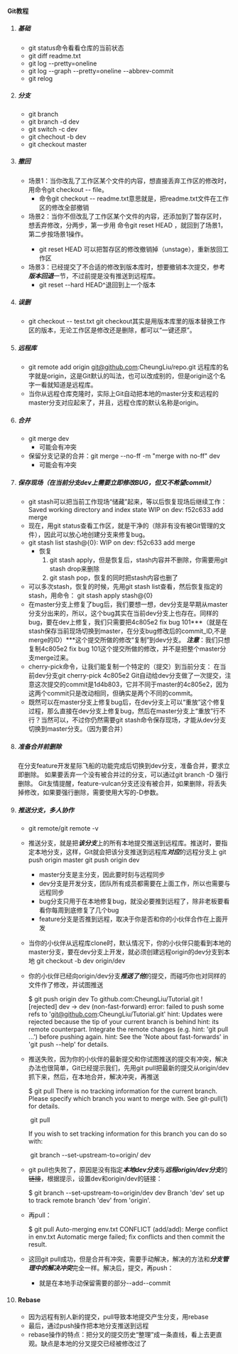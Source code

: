#### Git教程

1. ##### 基础

   + git status命令看看仓库的当前状态
   + git diff readme.txt 
   + git log --pretty=oneline
   + git log --graph --pretty=oneline --abbrev-commit
   + git relog

2. ##### 分支

   + git branch
   + git branch -d dev
   + git switch -c dev
   + git chechout -b dev
   + git checkout master

3. ##### 撤回

   + 场景1：当你改乱了工作区某个文件的内容，想直接丢弃工作区的修改时，用命令git checkout -- file。
     * 命令git checkout -- readme.txt意思就是，把readme.txt文件在工作区的修改全部撤销
   + 场景2：当你不但改乱了工作区某个文件的内容，还添加到了暂存区时，想丢弃修改，分两步，第一步用      命令git reset HEAD <file>，就回到了场景1，第二步按场景1操作。
     + git reset HEAD <file>可以把暂存区的修改撤销掉（unstage），重新放回工作区
   + 场景3：已经提交了不合适的修改到版本库时，想要撤销本次提交，参考***版本回退***一节，不过前提是没有推送到远程库。
     + git reset --hard HEAD^退回到上一个版本

4. ##### 误删

   + git checkout -- test.txt
     git checkout其实是用版本库里的版本替换工作区的版本，无论工作区是修改还是删除，都可以“一键还原”。

5. ##### 远程库

   + git remote add origin git@github.com:CheungLiu/repo.git
     远程库的名字就是origin，这是Git默认的叫法，也可以改成别的，但是origin这个名字一看就知道是远程库。
   + 当你从远程仓库克隆时，实际上Git自动把本地的master分支和远程的master分支对应起来了，并且，远程仓库的默认名称是origin。

6. ##### 合并

   + git merge dev
     + 可能会有冲突
   + 保留分支记录的合并：git merge --no-ff -m "merge with no-ff" dev
     + 可能会有冲突

7. ##### 保存现场（在当前分支dev上需要立即修改BUG，但又不希望commit）

   + git stash可以把当前工作现场“储藏”起来，等以后恢复现场后继续工作：
     Saved working directory and index state WIP on dev: f52c633 add merge
   + 现在，用git status查看工作区，就是干净的（除非有没有被Git管理的文件），因此可以放心地创建分支来修复bug。
   + git stash list
     stash@{0}: WIP on dev: f52c633 add merge
     + 恢复
       1. git stash apply，但是恢复后，stash内容并不删除，你需要用git stash drop来删除
       2. git stash pop，恢复的同时把stash内容也删了
   + 可以多次stash，恢复的时候，先用git stash list查看，然后恢复指定的stash，用命令：
     git stash apply stash@{0}
   + 在master分支上修复了bug后，我们要想一想，dev分支是早期从master分支分出来的，所以，这个bug其实在当前dev分支上也存在。同样的bug，要在dev上修复，我们只需要把4c805e2 fix bug 101***（就是在stash保存当前现场切换到master，在分支bug修改后的commit_ID,不是merge的ID）***这个提交所做的修改“复制”到dev分支。
     ***注意***：我们只想复制4c805e2 fix bug 101这个提交所做的修改，并不是把整个master分支merge过来。
   + cherry-pick命令，让我们能复制一个特定的（提交）到当前分支：
     在当前dev分支git cherry-pick 4c805e2
     Git自动给dev分支做了一次提交，注意这次提交的commit是1d4b803，它并不同于master的4c805e2，因为这两个commit只是改动相同，但确实是两个不同的commit。
   + 既然可以在master分支上修复bug后，在dev分支上可以“重放”这个修复过程，那么直接在dev分支上修复bug，然后在master分支上“重放”行不行？当然可以，不过你仍然需要git stash命令保存现场，才能从dev分支切换到master分支。（因为要合并）

8. ##### 准备合并前删除

   在分支feature开发星际飞船的功能完成后切换到dev分支，准备合并，要求立即删除。
   如果要丢弃一个没有被合并过的分支，可以通过git branch -D <name>强行删除。
   Git友情提醒，feature-vulcan分支还没有被合并，如果删除，将丢失掉修改，如果要强行删除，需要使用大写的-D参数。

9. ##### 推送分支，多人协作

   - git remote/git remote -v

   - 推送分支，就是把***该分支***上的所有本地提交推送到远程库。推送时，要指定本地分支，这样，Git就会把该分支推送到远程库***对应***的远程分支上
     git push origin master
     git push origin dev

     + master分支是主分支，因此要时刻与远程同步
     + dev分支是开发分支，团队所有成员都需要在上面工作，所以也需要与远程同步
     + bug分支只用于在本地修复bug，就没必要推到远程了，除非老板要看看你每周到底修复了几个bug
     + feature分支是否推到远程，取决于你是否和你的小伙伴合作在上面开发

   - 当你的小伙伴从远程库clone时，默认情况下，你的小伙伴只能看到本地的master分支，要在dev分支上开发，就必须创建远程origin的dev分支到本地
     git checkout -b dev origin/dev

   - 你的小伙伴已经向origin/dev分支***推送了他***的提交，而碰巧你也对同样的文件作了修改，并试图推送

     $ git push origin dev
     To github.com:CheungLiu/Tutorial.git
      ! [rejected]        dev -> dev (non-fast-forward)
     error: failed to push some refs to 'git@github.com:CheungLiu/Tutorial.git'
     hint: Updates were rejected because the tip of your current branch is behind
     hint: its remote counterpart. Integrate the remote changes (e.g.
     hint: 'git pull ...') before pushing again.
     hint: See the 'Note about fast-forwards' in 'git push --help' for details.

   - 推送失败，因为你的小伙伴的最新提交和你试图推送的提交有冲突，解决办法也很简单，Git已经提示我们，先用git pull把最新的提交从origin/dev抓下来，然后，在本地合并，解决冲突，再推送

     $ git pull
     There is no tracking information for the current branch.
     Please specify which branch you want to merge with.
     See git-pull(1) for details.

     ​	git pull <remote> <branch>

     If you wish to set tracking information for this branch you can do so with:

     ​	git branch --set-upstream-to=origin/<branch> dev

   - git pull也失败了，原因是没有指定***本地dev分支***与***远程origin/dev分支***的~~链接~~，根据提示，设置dev和origin/dev的链接：

     $ git branch --set-upstream-to=origin/dev dev
     Branch 'dev' set up to track remote branch 'dev' from 'origin'.

   - 再pull：

     $ git pull
     Auto-merging env.txt
     CONFLICT (add/add): Merge conflict in env.txt
     Automatic merge failed; fix conflicts and then commit the result.

   - 这回git pull成功，但是合并有冲突，需要手动解决，解决的方法和***分支管理中的解决冲突***完全一样。解决后，提交，再push：

     + 就是在本地手动保留需要的部分--add--commit

10. #### Rebase

    + 因为远程有别人新的提交，pull导致本地提交产生分支，用rebase
    + 最后，通过push操作把本地分支推送到远程
    + rebase操作的特点：把分叉的提交历史“整理”成一条直线，看上去更直观。缺点是本地的分叉提交已经被修改过了